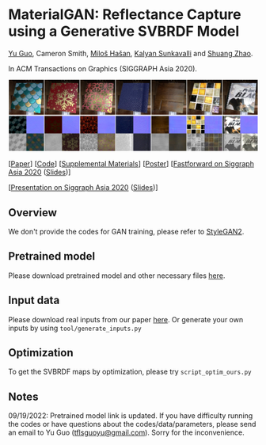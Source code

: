 # MaterialGAN: Reflectance Capture using a Generative SVBRDF Model

[Yu Guo](https://tflsguoyu.github.io/), Cameron Smith, [Miloš Hašan](http://miloshasan.net/), [Kalyan Sunkavalli](http://www.kalyans.org/) and [Shuang Zhao](https://shuangz.com/). 

In ACM Transactions on Graphics (SIGGRAPH Asia 2020).

<img src="https://github.com/tflsguoyu/materialgan_suppl/blob/master/github/teaser.jpg" width="1000px">

[[Paper](https://github.com/tflsguoyu/materialgan_paper/blob/master/materialgan.pdf)]
[[Code](https://github.com/tflsguoyu/materialgan)]
[[Supplemental Materials](https://tflsguoyu.github.io/materialgan_suppl/)]
[[Poster](https://github.com/tflsguoyu/materialgan_poster/blob/master/materialgan_poster.pdf)]
[[Fastforward on Siggraph Asia 2020](https://youtu.be/fD6CTb1DlbE) ([Slides](https://www.dropbox.com/s/qi594y27dqa7irf/materialgan_ff.pptx?dl=0))]

[[Presentation on Siggraph Asia 2020](https://youtu.be/CrAoVsJf0Zw) ([Slides](https://www.dropbox.com/s/zj2mhrminoamrdg/materialgan_main.pptx?dl=0))]

## Overview
We don't provide the codes for GAN training, please refer to [StyleGAN2](https://github.com/NVlabs/stylegan2).

## Pretrained model
Please download pretrained model and other necessary files [here](https://www.ics.uci.edu/~yug10/webpage/suppl/2020TOG/pretrained.zip).

## Input data
Please download real inputs from our paper [here](https://www.ics.uci.edu/~yug10/webpage/suppl/2020TOG/real_input.zip).
Or generate your own inputs by using `tool/generate_inputs.py`

## Optimization
To get the SVBRDF maps by optimization, please try `script_optim_ours.py`

## Notes 
09/19/2022: Pretrained model link is updated. If you have difficulty running the codes or have questions about the codes/data/parameters, please send an email to Yu Guo (tflsguoyu@gmail.com). Sorry for the inconvenience.
